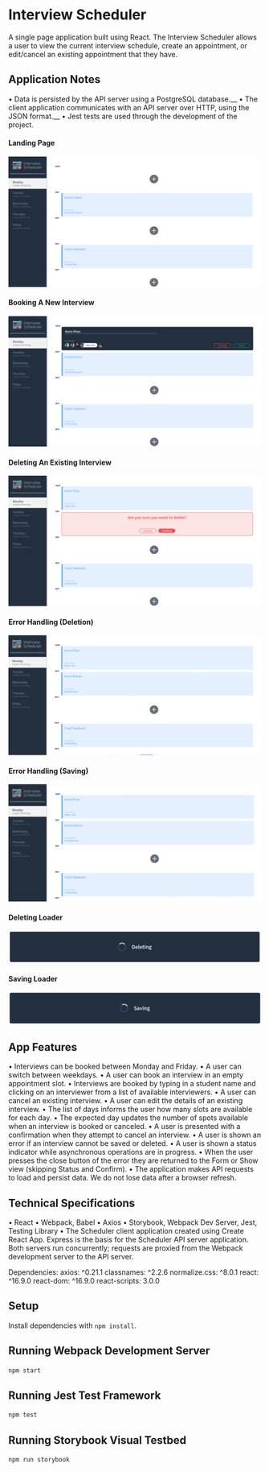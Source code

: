 # Interview Scheduler
A single page application built using React. The Interview Scheduler allows a user to view the current interview schedule, create an appointment, or edit/cancel an existing appointment that they have. 

## Application Notes
• Data is persisted by the API server using a PostgreSQL database.__
• The client application communicates with an API server over HTTP, using the JSON format.__
• Jest tests are used through the development of the project.

#### Landing Page
!["Screenshot of Landing Page"](https://github.com/dattphan15/scheduler/blob/master/docs/01-Landing-Page.png)

#### Booking A New Interview
!["Screenshot of Booking A New Interview"](https://github.com/dattphan15/scheduler/blob/master/docs/02-Book-Edit-Interview.png)

#### Deleting An Existing Interview
!["Screenshot of Deleting An Existing Interview"](https://github.com/dattphan15/scheduler/blob/master/docs/03-Delete-Interview.png)

#### Error Handling (Deletion)
!["Screenshot of Error Handling (Deletion)"](https://github.com/dattphan15/scheduler/blob/master/docs/04-Error-Delete.gif)

#### Error Handling (Saving)
!["Screenshot of Error Handling (Saving)"](https://github.com/dattphan15/scheduler/blob/master/docs/05-Error-Edit.gif)

#### Deleting Loader
!["Screenshot of Deleting Loader"](https://github.com/dattphan15/scheduler/blob/master/docs/06-Deleting.png)

#### Saving Loader
!["Screenshot of Saving Loader"](https://github.com/dattphan15/scheduler/blob/master/docs/07-Saving.png)


## App Features
• Interviews can be booked between Monday and Friday.
• A user can switch between weekdays.
• A user can book an interview in an empty appointment slot.
• Interviews are booked by typing in a student name and clicking on an interviewer from a list of available interviewers.
• A user can cancel an existing interview.
• A user can edit the details of an existing interview.
• The list of days informs the user how many slots are available for each day.
• The expected day updates the number of spots available when an interview is booked or canceled.
• A user is presented with a confirmation when they attempt to cancel an interview.
• A user is shown an error if an interview cannot be saved or deleted.
• A user is shown a status indicator while asynchronous operations are in progress.
• When the user presses the close button of the error they are returned to the Form or Show view (skipping Status and Confirm).
• The application makes API requests to load and persist data. We do not lose data after a browser refresh.

## Technical Specifications
• React
• Webpack, Babel
• Axios
• Storybook, Webpack Dev Server, Jest, Testing Library
• The Scheduler client application created using Create React App. Express is the basis for the Scheduler API server application.
  Both servers run concurrently; requests are proxied from the Webpack development server to the API server.

Dependencies:
axios: ^0.21.1
classnames: ^2.2.6
normalize.css: ^8.0.1
react: ^16.9.0
react-dom: ^16.9.0
react-scripts: 3.0.0

## Setup

Install dependencies with `npm install`.

## Running Webpack Development Server

```sh
npm start
```

## Running Jest Test Framework

```sh
npm test
```

## Running Storybook Visual Testbed

```sh
npm run storybook
```
